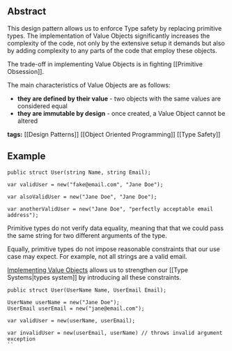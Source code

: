 ## Abstract

This design pattern allows us to enforce Type safety by replacing primitive types. The implementation of Value Objects significantly increases the complexity of the code, not only by the extensive setup it demands but also by adding complexity to any parts of the code that employ these objects.

The trade-off in implementing Value Objects is in fighting [[Primitive Obsession]]. 

The main characteristics of Value Objects are as follows:
- **they are defined by their value** - two objects with the same values are considered equal
- **they are immutable by design** - once created, a Value Object cannot be altered


**tags:** [[Design Patterns]] [[Object Oriented Programming]] [[Type Safety]]
## Example

```CSharp
public struct User(string Name, string Email);

var validUser = new("fake@email.com", "Jane Doe");

var alsoValidUser = new("Jane Doe", "Jane Doe");

var anotherValidUser = new("Jane Doe", "perfectly acceptable email address");
```

Primitive types do not verify data equality, meaning that that we could pass the same string for two different arguments of the type.

Equally, primitive types do not impose reasonable constraints that our use case may expect. For example, not all strings are a valid email.

[Implementing Value Objects](https://learn.microsoft.com/en-us/dotnet/architecture/microservices/microservice-ddd-cqrs-patterns/implement-value-objects) allows us to strengthen our [[Type Systems|types system]] by introducing all these constraints.

```CSharp
public struct User(UserName Name, UserEmail Email);

UserName userName = new("Jane Doe");
UserEmail userEmail = new("jane@email.com");

var validUser = new(userName, userEmail);

var invalidUser = new(userEmail, userName) // throws invalid argument exception
``